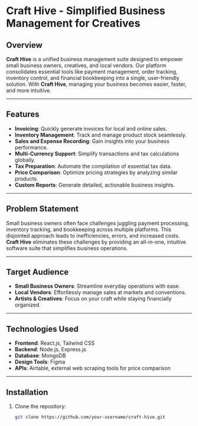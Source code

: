# Craft Hive - Simplified Business Management for Creatives

## Overview
**Craft Hive** is a unified business management suite designed to empower small business owners, creatives, and local vendors. Our platform consolidates essential tools like payment management, order tracking, inventory control, and financial bookkeeping into a single, user-friendly solution. With **Craft Hive**, managing your business becomes easier, faster, and more intuitive.

---

## Features
- **Invoicing**: Quickly generate invoices for local and online sales.
- **Inventory Management**: Track and manage product stock seamlessly.
- **Sales and Expense Recording**: Gain insights into your business performance.
- **Multi-Currency Support**: Simplify transactions and tax calculations globally.
- **Tax Preparation**: Automate the compilation of essential tax data.
- **Price Comparison**: Optimize pricing strategies by analyzing similar products.
- **Custom Reports**: Generate detailed, actionable business insights.

---

## Problem Statement
Small business owners often face challenges juggling payment processing, inventory tracking, and bookkeeping across multiple platforms. This disjointed approach leads to inefficiencies, errors, and increased costs. **Craft Hive** eliminates these challenges by providing an all-in-one, intuitive software suite that simplifies business operations.

---

## Target Audience
- **Small Business Owners**: Streamline everyday operations with ease.
- **Local Vendors**: Effortlessly manage sales at markets and conventions.
- **Artists & Creatives**: Focus on your craft while staying financially organized.

---

## Technologies Used
- **Frontend**: React.js, Tailwind CSS
- **Backend**: Node.js, Express.js
- **Database**: MongoDB
- **Design Tools**: Figma
- **APIs**: Airtable, external web scraping tools for price comparison

---

## Installation
1. Clone the repository:
   ```bash
   git clone https://github.com/your-username/craft-hive.git
